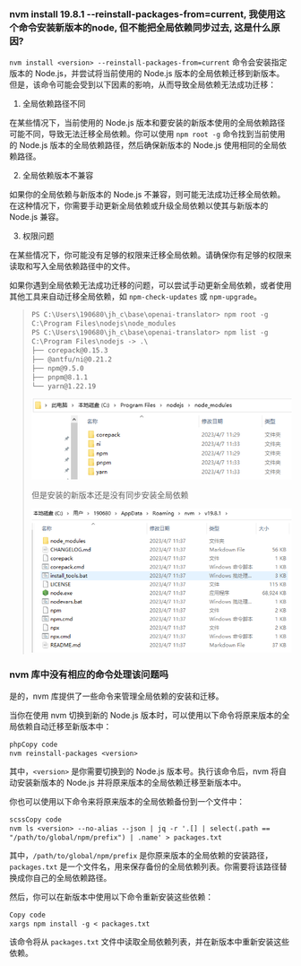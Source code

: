 ### nvm install 19.8.1 --reinstall-packages-from=current, 我使用这个命令安装新版本的node, 但不能把全局依赖同步过去, 这是什么原因?



`nvm install <version> --reinstall-packages-from=current` 命令会安装指定版本的 Node.js，并尝试将当前使用的 Node.js 版本的全局依赖迁移到新版本。但是，该命令可能会受到以下因素的影响，从而导致全局依赖无法成功迁移：

1. 全局依赖路径不同

在某些情况下，当前使用的 Node.js 版本和要安装的新版本使用的全局依赖路径可能不同，导致无法迁移全局依赖。你可以使用 `npm root -g` 命令找到当前使用的 Node.js 版本的全局依赖路径，然后确保新版本的 Node.js 使用相同的全局依赖路径。

2. 全局依赖版本不兼容

如果你的全局依赖与新版本的 Node.js 不兼容，则可能无法成功迁移全局依赖。在这种情况下，你需要手动更新全局依赖或升级全局依赖以使其与新版本的 Node.js 兼容。

3. 权限问题

在某些情况下，你可能没有足够的权限来迁移全局依赖。请确保你有足够的权限来读取和写入全局依赖路径中的文件。

如果你遇到全局依赖无法成功迁移的问题，可以尝试手动更新全局依赖，或者使用其他工具来自动迁移全局依赖，如 `npm-check-updates` 或 `npm-upgrade`。



> ```
> PS C:\Users\190680\jh_c\base\openai-translator> npm root -g
> C:\Program Files\nodejs\node_modules
> PS C:\Users\190680\jh_c\base\openai-translator> npm list -g
> C:\Program Files\nodejs -> .\
> ├── corepack@0.15.3
> ├── @antfu/ni@0.21.2
> ├── npm@9.5.0
> ├── pnpm@8.1.1
> └── yarn@1.22.19
> ```
>
> ![image-20230407114217208](imgs/image-20230407114217208.png)
>
> 但是安装的新版本还是没有同步安装全局依赖
>
> ![image-20230407114508429](imgs/image-20230407114508429.png)



### nvm 库中没有相应的命令处理该问题吗

是的，nvm 库提供了一些命令来管理全局依赖的安装和迁移。

当你在使用 nvm 切换到新的 Node.js 版本时，可以使用以下命令将原来版本的全局依赖自动迁移至新版本中：

```
phpCopy code
nvm reinstall-packages <version>
```

其中，`<version>` 是你需要切换到的 Node.js 版本号。执行该命令后，nvm 将自动安装新版本的 Node.js 并将原来版本的全局依赖迁移至新版本中。

你也可以使用以下命令来将原来版本的全局依赖备份到一个文件中：

```
scssCopy code
nvm ls <version> --no-alias --json | jq -r '.[] | select(.path == "/path/to/global/npm/prefix") | .name' > packages.txt
```

其中，`/path/to/global/npm/prefix` 是你原来版本的全局依赖的安装路径，`packages.txt` 是一个文件名，用来保存备份的全局依赖列表。你需要将该路径替换成你自己的全局依赖路径。

然后，你可以在新版本中使用以下命令重新安装这些依赖：

```
Copy code
xargs npm install -g < packages.txt
```

该命令将从 `packages.txt` 文件中读取全局依赖列表，并在新版本中重新安装这些依赖。